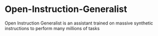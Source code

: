 # Open-Instruction-Generalist
Open Instruction Generalist is an assistant trained on massive synthetic instructions to perform many millions of tasks
